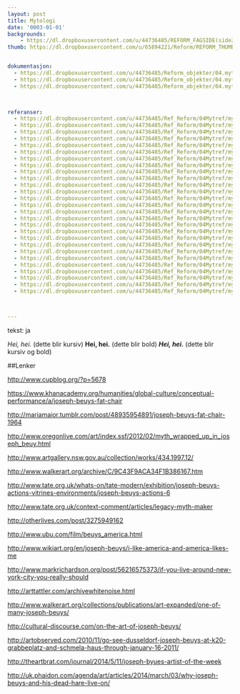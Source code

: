 ```yaml
---
layout: post
title: Mytologi
date: '0003-01-01'
backgrounds:
    - https://dl.dropboxusercontent.com/u/44736485/REFORM_FAGSIDE(side2)/04.Mytologi2m.jpg
thumb: https://dl.dropboxusercontent.com/u/65894221/Reform/REFORM_THUMBNAILS/04.Mytologi.jpg


dokumentasjon:
  - https://dl.dropboxusercontent.com/u/44736485/Reform_objekter/04.myt1.jpg
  - https://dl.dropboxusercontent.com/u/44736485/Reform_objekter/04.myt2.jpg
  - https://dl.dropboxusercontent.com/u/44736485/Reform_objekter/04.myt3.jpg
  


referanser:
  - https://dl.dropboxusercontent.com/u/44736485/Ref_Reform/04Mytref/mytref01.jpg
  - https://dl.dropboxusercontent.com/u/44736485/Ref_Reform/04Mytref/mytref01b.jpg
  - https://dl.dropboxusercontent.com/u/44736485/Ref_Reform/04Mytref/mytref02.jpg
  - https://dl.dropboxusercontent.com/u/44736485/Ref_Reform/04Mytref/mytref03.jpg
  - https://dl.dropboxusercontent.com/u/44736485/Ref_Reform/04Mytref/mytref04.jpg
  - https://dl.dropboxusercontent.com/u/44736485/Ref_Reform/04Mytref/mytref05.jpg
  - https://dl.dropboxusercontent.com/u/44736485/Ref_Reform/04Mytref/mytref06.jpg
  - https://dl.dropboxusercontent.com/u/44736485/Ref_Reform/04Mytref/mytref06b.jpg
  - https://dl.dropboxusercontent.com/u/44736485/Ref_Reform/04Mytref/mytref07.jpg
  - https://dl.dropboxusercontent.com/u/44736485/Ref_Reform/04Mytref/mytref08.jpg
  - https://dl.dropboxusercontent.com/u/44736485/Ref_Reform/04Mytref/mytref09.jpg
  - https://dl.dropboxusercontent.com/u/44736485/Ref_Reform/04Mytref/mytref10.jpg
  - https://dl.dropboxusercontent.com/u/44736485/Ref_Reform/04Mytref/mytref11.jpg
  - https://dl.dropboxusercontent.com/u/44736485/Ref_Reform/04Mytref/mytref12.jpg
  - https://dl.dropboxusercontent.com/u/44736485/Ref_Reform/04Mytref/mytref13.jpg
  - https://dl.dropboxusercontent.com/u/44736485/Ref_Reform/04Mytref/mytref14.jpg
  - https://dl.dropboxusercontent.com/u/44736485/Ref_Reform/04Mytref/mytref15.jpg
  - https://dl.dropboxusercontent.com/u/44736485/Ref_Reform/04Mytref/mytref16.jpg
  - https://dl.dropboxusercontent.com/u/44736485/Ref_Reform/04Mytref/mytref17.jpg
  - https://dl.dropboxusercontent.com/u/44736485/Ref_Reform/04Mytref/mytref18.jpg
  - https://dl.dropboxusercontent.com/u/44736485/Ref_Reform/04Mytref/mytref19.jpg
  - https://dl.dropboxusercontent.com/u/44736485/Ref_Reform/04Mytref/mytref20.jpg
  - https://dl.dropboxusercontent.com/u/44736485/Ref_Reform/04Mytref/mytref20b.jpg
  - https://dl.dropboxusercontent.com/u/44736485/Ref_Reform/04Mytref/mytref21.jpg
  - https://dl.dropboxusercontent.com/u/44736485/Ref_Reform/04Mytref/mytref22.jpg
  - https://dl.dropboxusercontent.com/u/44736485/Ref_Reform/04Mytref/mytref23.jpg
  - https://dl.dropboxusercontent.com/u/44736485/Ref_Reform/04Mytref/mytref24.jpg



---
```

tekst: ja

*Hei, hei.* (dette blir kursiv)
**Hei, hei.** (dette blir bold)
***Hei, hei.*** (dette blir kursiv og bold)

##Lenker

<http://www.cupblog.org/?p=5678>

<https://www.khanacademy.org/humanities/global-culture/conceptual-performance/a/joseph-beuys-fat-chair>

<http://mariamaior.tumblr.com/post/48935954891/joseph-beuys-fat-chair-1964>

<http://www.oregonlive.com/art/index.ssf/2012/02/myth_wrapped_up_in_joseph_beuy.html>

<http://www.artgallery.nsw.gov.au/collection/works/434.1997.12/>

<http://www.walkerart.org/archive/C/9C43F9ACA34F1B386167.htm>

<http://www.tate.org.uk/whats-on/tate-modern/exhibition/joseph-beuys-actions-vitrines-environments/joseph-beuys-actions-6>

<http://www.tate.org.uk/context-comment/articles/legacy-myth-maker>

<http://otherlives.com/post/3275949162>

<http://www.ubu.com/film/beuys_america.html>

<http://www.wikiart.org/en/joseph-beuys/i-like-america-and-america-likes-me>

<http://www.markrichardson.org/post/56216575373/if-you-live-around-new-york-city-you-really-should>

<http://arttattler.com/archivewhitenoise.html>

<http://www.walkerart.org/collections/publications/art-expanded/one-of-many-joseph-beuys/>

<http://cultural-discourse.com/on-the-art-of-joseph-beuys/>

<http://artobserved.com/2010/11/go-see-dusseldorf-joseph-beuys-at-k20-grabbeplatz-and-schmela-haus-through-january-16-2011/>

<http://theartbrat.com/journal/2014/5/11/joseph-byues-artist-of-the-week>

<http://uk.phaidon.com/agenda/art/articles/2014/march/03/why-joseph-beuys-and-his-dead-hare-live-on/>
